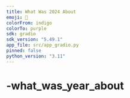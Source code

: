 ```yaml
---
title: What Was 2024 About
emoji: 🎵
colorFrom: indigo
colorTo: purple
sdk: gradio
sdk_version: "5.49.1"
app_file: src/app_gradio.py
pinned: false
python_version: "3.11"
---
```

# -what_was_year_about
